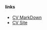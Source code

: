#### links
* [CV MarkDown](https://Brutski93.github.io/rsschool-cv/cv)
* [CV Site](https://Brutski93.github.io/rsschool-cv/)